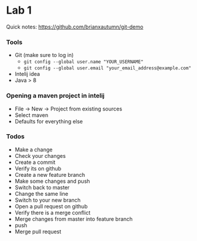 # Lab 1

Quick notes: https://github.com/brianxautumn/git-demo

### Tools
- Git (make sure to log in)
    - `git config --global user.name "YOUR_USERNAME"`
    - `git config --global user.email "your_email_address@example.com"`
- Intelij idea
- Java > 8

### Opening a maven project in intelij
- File -> New -> Project from existing sources
- Select maven
- Defaults for everything else

### Todos
- Make a change
- Check your changes
- Create a commit
- Verify its on github
- Create a new feature branch
- Make some changes and push
- Switch back to master
- Change the same line
- Switch to your new branch
- Open a pull request on github
- Verify there is a merge conflict
- Merge changes from master into feature branch
- push
- Merge pull request
